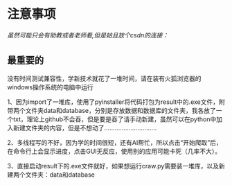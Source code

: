 # 注意事项
###### 虽然可能只会有助教或者老师看,但是姑且放个csdn的连接：







## 最重要的

没有时间测试兼容性，学新技术就花了一堆时间，请在装有火狐浏览器的windows操作系统的电脑中运行



1、因为import了一堆库，使用了pyinstaller将代码打包为result中的.exe文件，附带两个文件夹data和database，分别是存放数据和数据库的文件夹，我各放了一个txt，理论上github不会吞，但是要是吞了请手动新建，虽然可以在python中加入新建文件夹的内容，但是不想动了..............................

2、多线程写的不好，因为学的时间很短，还有AI帮忙，所以点击“开始爬取”后，在命令行上会显示进度，点击GUI无反应，使用别的应用可能卡死（几率不大）。

3、直接启动result下的.exe文件就好，如果想运行craw.py需要装一堆库，以及新建两个文件夹：data和database
